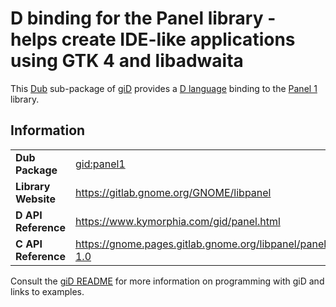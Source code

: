 # D binding for the Panel library - helps create IDE-like applications using GTK 4 and libadwaita

This [Dub](https://dub.pm/) sub-package of [giD](https://gid.dub.pm) provides a [D language](https://www.dlang.org) binding to the [Panel 1](https://gitlab.gnome.org/GNOME/libpanel) library.

## Information

|     |     |
| --- | --- |
| **Dub Package**          | [gid:panel1](https://code.dlang.org/packages/gid%3Apanel1)                       |
| **Library Website**      | https://gitlab.gnome.org/GNOME/libpanel                                          |
| **D API Reference**      | https://www.kymorphia.com/gid/panel.html                                         |
| **C API Reference**      | https://gnome.pages.gitlab.gnome.org/libpanel/panel-1.0                          |

Consult the [giD README](https://github.com/Kymorphia/gid) for more information on programming with giD and links to examples.

